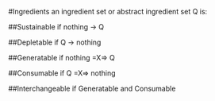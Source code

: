 #Ingredients
an ingredient set or abstract ingredient set Q is:

##Sustainable
if nothing -> Q

##Depletable
if Q -> nothing

##Generatable
if nothing =X=> Q

##Consumable
if Q =X=> nothing

##Interchangeable
if Generatable and Consumable
